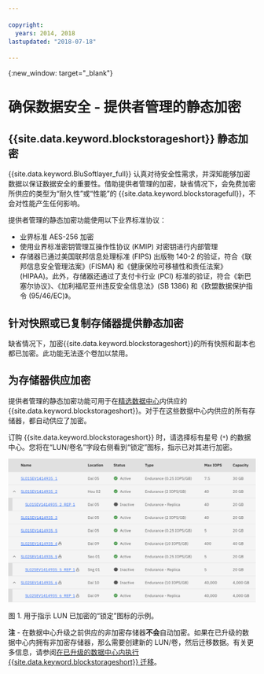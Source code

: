 ```yaml
---

copyright:
  years: 2014, 2018
lastupdated: "2018-07-18"

---
```

{:new_window: target="_blank"}

# 确保数据安全 - 提供者管理的静态加密

## {{site.data.keyword.blockstorageshort}} 静态加密 

{{site.data.keyword.BluSoftlayer_full}} 认真对待安全性需求，并深知能够加密数据以保证数据安全的重要性。借助提供者管理的加密，缺省情况下，会免费加密所供应的类型为“耐久性”或“性能”的 {{site.data.keyword.blockstoragefull}}，不会对性能产生任何影响。

提供者管理的静态加密功能使用以下业界标准协议：

* 业界标准 AES-256 加密
* 使用业界标准密钥管理互操作性协议 (KMIP) 对密钥进行内部管理
* 存储器已通过美国联邦信息处理标准 (FIPS) 出版物 140-2 的验证，符合《联邦信息安全管理法案》(FISMA) 和《健康保险可移植性和责任法案》(HIPAA)。此外，存储器还通过了支付卡行业 (PCI) 标准的验证，符合《新巴塞尔协议》、《加利福尼亚州违反安全信息法》(SB 1386) 和《欧盟数据保护指令 (95/46/EC)》。

## 针对快照或已复制存储器提供静态加密  

缺省情况下，加密{{site.data.keyword.blockstorageshort}}的所有快照和副本也都已加密。此功能无法逐个卷加以禁用。

## 为存储器供应加密

提供者管理的静态加密功能可用于在[精选数据中心](new-ibm-block-and-file-storage-location-and-features.html)内供应的 {{site.data.keyword.blockstorageshort}}。对于在这些数据中心内供应的所有存储器，都自动供应了加密。

订购 {{site.data.keyword.blockstorageshort}} 时，请选择标有星号 (`*`) 的数据中心。您将在“LUN/卷名”字段右侧看到“锁定”图标，指示已对其进行加密。

![“锁定”图标指示 LUN 已加密](/images/encryptedstorage.png)
<caption>图 1. 用于指示 LUN 已加密的“锁定”图标的示例。</caption>



**注** - 在数据中心升级之前供应的非加密存储器**不会**自动加密。如果在已升级的数据中心内拥有非加密存储器，那么需要创建新的 LUN/卷，然后迁移数据。有关更多信息，请参阅[在已升级的数据中心内执行 {{site.data.keyword.blockstorageshort}} 迁移](migrate-block-storage-encrypted-block-storage.html)。
